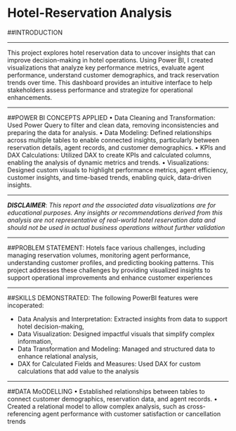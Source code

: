 # Hotel-Reservation Analysis
##INTRODUCTION
___
This project explores hotel reservation data to uncover insights that can improve decision-making in hotel operations. Using Power BI, I created visualizations that analyze key performance metrics, evaluate agent performance, understand customer demographics, and track reservation trends over time. This dashboard provides an intuitive interface to help stakeholders assess performance and strategize for operational enhancements.
___
##POWER BI CONCEPTS APPLIED
•	Data Cleaning and Transformation: Used Power Query to filter and clean data, removing inconsistencies and preparing the data for analysis.
•	Data Modeling: Defined relationships across multiple tables to enable connected insights, particularly between reservation details, agent records, and customer demographics.
•	KPIs and DAX Calculations: Utilized DAX to create KPIs and calculated columns, enabling the analysis of dynamic metrics and trends.
•	Visualizations: Designed custom visuals to highlight performance metrics, agent efficiency, customer insights, and time-based trends, enabling quick, data-driven insights.
___
**_DISCLAIMER_**: _This report and the associated data visualizations are for educational purposes. Any insights or recommendations derived from this analysis are not representative of real-world hotel reservation data and should not be used in actual business operations without further validation_
___
##PROBLEM STATEMENT:
Hotels face various challenges, including managing reservation volumes, monitoring agent performance, understanding customer profiles, and predicting booking patterns. This project addresses these challenges by providing visualized insights to support operational improvements and enhance customer experiences
___
##SKILLS DEMONSTRATED:
The following PowerBI features were incoperated:
- 	Data Analysis and Interpretation: Extracted insights from data to support hotel decision-making,
- 	Data Visualization: Designed impactful visuals that simplify complex information,
- 	Data Transformation and Modeling: Managed and structured data to enhance relational analysis,
- 	DAX for Calculated Fields and Measures: Used DAX for custom calculations that add value to the analysis
___
##DATA MoODELLING
•	Established relationships between tables to connect customer demographics, reservation data, and agent records.
•	Created a relational model to allow complex analysis, such as cross-referencing agent performance with customer satisfaction or cancellation trends





